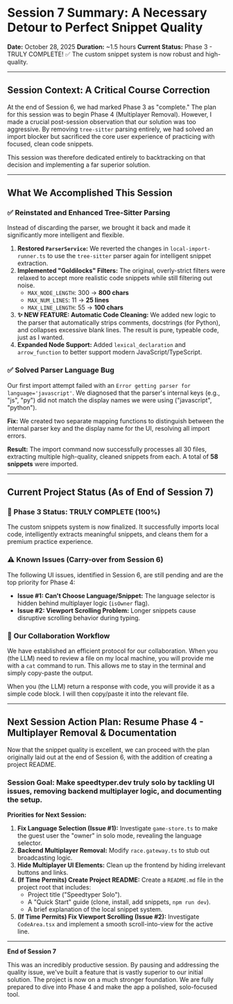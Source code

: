 # Session 7 Summary: A Necessary Detour to Perfect Snippet Quality

**Date:** October 28, 2025
**Duration:** ~1.5 hours
**Current Status:** Phase 3 - TRULY COMPLETE! ✅ The custom snippet system is now robust and high-quality.

---

## Session Context: A Critical Course Correction

At the end of Session 6, we had marked Phase 3 as "complete." The plan for this session was to begin Phase 4 (Multiplayer Removal). However, I made a crucial post-session observation that our solution was too aggressive. By removing `tree-sitter` parsing entirely, we had solved an import blocker but sacrificed the core user experience of practicing with focused, clean code snippets.

This session was therefore dedicated entirely to backtracking on that decision and implementing a far superior solution.

---

## What We Accomplished This Session

### ✅ Reinstated and Enhanced Tree-Sitter Parsing

Instead of discarding the parser, we brought it back and made it significantly more intelligent and flexible.

1.  **Restored `ParserService`:** We reverted the changes in `local-import-runner.ts` to use the `tree-sitter` parser again for intelligent snippet extraction.
2.  **Implemented "Goldilocks" Filters:** The original, overly-strict filters were relaxed to accept more realistic code snippets while still filtering out noise.
    - `MAX_NODE_LENGTH`: 300 → **800 chars**
    - `MAX_NUM_LINES`: 11 → **25 lines**
    - `MAX_LINE_LENGTH`: 55 → **100 chars**
3.  **✨ NEW FEATURE: Automatic Code Cleaning:** We added new logic to the parser that automatically strips comments, docstrings (for Python), and collapses excessive blank lines. The result is pure, typeable code, just as I wanted.
4.  **Expanded Node Support:** Added `lexical_declaration` and `arrow_function` to better support modern JavaScript/TypeScript.

### ✅ Solved Parser Language Bug

Our first import attempt failed with an `Error getting parser for language='javascript'`. We diagnosed that the parser's internal keys (e.g., "js", "py") did not match the display names we were using ("javascript", "python").

**Fix:** We created two separate mapping functions to distinguish between the internal parser key and the display name for the UI, resolving all import errors.

**Result:** The import command now successfully processes all 30 files, extracting multiple high-quality, cleaned snippets from each. A total of **58 snippets** were imported.

---

## Current Project Status (As of End of Session 7)

### 🎯 Phase 3 Status: TRULY COMPLETE (100%)

The custom snippets system is now finalized. It successfully imports local code, intelligently extracts meaningful snippets, and cleans them for a premium practice experience.

### ⚠️ Known Issues (Carry-over from Session 6)

The following UI issues, identified in Session 6, are still pending and are the top priority for Phase 4:

- **Issue #1: Can't Choose Language/Snippet:** The language selector is hidden behind multiplayer logic (`isOwner` flag).
- **Issue #2: Viewport Scrolling Problem:** Longer snippets cause disruptive scrolling behavior during typing.

### 🤝 Our Collaboration Workflow

We have established an efficient protocol for our collaboration. When you (the LLM) need to review a file on my local machine, you will provide me with a `cat` command to run. This allows me to stay in the terminal and simply copy-paste the output.

When you (the LLM) return a response with code, you will provide it as a simple code block. I will then copy/paste it into the relevant file.

---

## Next Session Action Plan: **Resume Phase 4 - Multiplayer Removal & Documentation**

Now that the snippet quality is excellent, we can proceed with the plan originally laid out at the end of Session 6, with the addition of creating a project README.

### **Session Goal:** Make speedtyper.dev truly solo by tackling UI issues, removing backend multiplayer logic, and documenting the setup.

**Priorities for Next Session:**

1.  **Fix Language Selection (Issue #1):** Investigate `game-store.ts` to make the guest user the "owner" in solo mode, revealing the language selector.
2.  **Backend Multiplayer Removal:** Modify `race.gateway.ts` to stub out broadcasting logic.
3.  **Hide Multiplayer UI Elements:** Clean up the frontend by hiding irrelevant buttons and links.
4.  **(If Time Permits) Create Project README:** Create a `README.md` file in the project root that includes:
    - Project title ("Speedtyper Solo").
    - A "Quick Start" guide (clone, install, add snippets, `npm run dev`).
    - A brief explanation of the local snippet system.
5.  **(If Time Permits) Fix Viewport Scrolling (Issue #2):** Investigate `CodeArea.tsx` and implement a smooth scroll-into-view for the active line.

---

**End of Session 7**

This was an incredibly productive session. By pausing and addressing the quality issue, we've built a feature that is vastly superior to our initial solution. The project is now on a much stronger foundation. We are fully prepared to dive into Phase 4 and make the app a polished, solo-focused tool.
